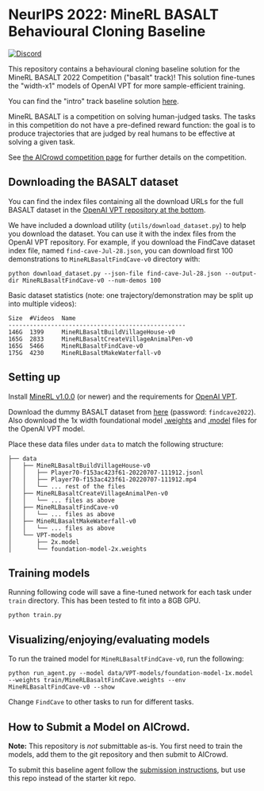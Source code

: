 # NeurIPS 2022: MineRL BASALT Behavioural Cloning Baseline

[![Discord](https://img.shields.io/discord/565639094860775436.svg)](https://discord.gg/BT9uegr)

This repository contains a behavioural cloning baseline solution for the MineRL BASALT 2022 Competition ("basalt" track)! This solution fine-tunes the "width-x1" models of OpenAI VPT for more sample-efficient training.

You can find the "intro" track baseline solution [here](https://github.com/minerllabs/basalt-2022-intro-track-baseline).

MineRL BASALT is a competition on solving human-judged tasks. The tasks in this competition do not have a pre-defined reward function: the goal is to produce trajectories that are judged by real humans to be effective at solving a given task.

See [the AICrowd competition page](https://www.aicrowd.com/challenges/neurips-2022-minerl-basalt-competition) for further details on the competition.


## Downloading the BASALT dataset

You can find the index files containing all the download URLs for the full BASALT dataset in the [OpenAI VPT repository at the bottom](https://github.com/openai/Video-Pre-Training#basalt-2022-dataset).

We have included a download utility (`utils/download_dataset.py`) to help you download the dataset. You can use it with the index files from the OpenAI VPT repository. For example, if you download the FindCave dataset index file, named `find-cave-Jul-28.json`, you can download first 100 demonstrations to `MineRLBasaltFindCave-v0` directory with:

```
python download_dataset.py --json-file find-cave-Jul-28.json --output-dir MineRLBasaltFindCave-v0 --num-demos 100
```

Basic dataset statistics (note: one trajectory/demonstration may be split up into multiple videos):
```
Size  #Videos  Name
--------------------------------------------------
146G  1399     MineRLBasaltBuildVillageHouse-v0
165G  2833     MineRLBasaltCreateVillageAnimalPen-v0
165G  5466     MineRLBasaltFindCave-v0
175G  4230     MineRLBasaltMakeWaterfall-v0
```



## Setting up

Install [MineRL v1.0.0](https://github.com/minerllabs/minerl) (or newer) and the requirements for [OpenAI VPT](https://github.com/openai/Video-Pre-Training).

Download the dummy BASALT dataset from [here](https://microsofteur-my.sharepoint.com/:f:/g/personal/t-anssik_microsoft_com/Ej9R17fChVVLtPZQmnA233ABmhtzPBnS-v0BOv6na8_IZA?e=izua7z) (password: `findcave2022`). Also download the 1x width foundational model [.weights](https://openaipublic.blob.core.windows.net/minecraft-rl/models/foundation-model-1x.weights) and [.model](https://openaipublic.blob.core.windows.net/minecraft-rl/models/foundation-model-1x.model) files for the OpenAI VPT model.

Place these data files under `data` to match the following structure:

```
├── data
│   ├── MineRLBasaltBuildVillageHouse-v0
│   │   ├── Player70-f153ac423f61-20220707-111912.jsonl
│   │   ├── Player70-f153ac423f61-20220707-111912.mp4
│   │   └── ... rest of the files
│   ├── MineRLBasaltCreateVillageAnimalPen-v0
│   │   └── ... files as above
│   ├── MineRLBasaltFindCave-v0
│   │   └── ... files as above
│   ├── MineRLBasaltMakeWaterfall-v0
│   │   └── ... files as above
│   └── VPT-models
│       ├── 2x.model
│       └── foundation-model-2x.weights
```


## Training models

Running following code will save a fine-tuned network for each task under `train` directory. This has been tested to fit into a 8GB GPU.

```
python train.py
```

## Visualizing/enjoying/evaluating models

To run the trained model for `MineRLBasaltFindCave-v0`, run the following:

```
python run_agent.py --model data/VPT-models/foundation-model-1x.model --weights train/MineRLBasaltFindCave.weights --env MineRLBasaltFindCave-v0 --show
```

Change `FindCave` to other tasks to run for different tasks.

## How to Submit a Model on AICrowd.

**Note:** This repository is *not* submittable as-is. You first need to train the models, add them to the git repository and then submit to AICrowd.

To submit this baseline agent follow the [submission instructions](https://github.com/minerllabs/basalt_2022_competition_submission_template/), but use this repo instead of the starter kit repo.
